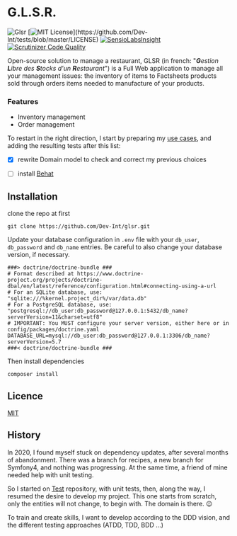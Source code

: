 G.L.S.R.
=======

![Glsr](https://github.com/Dev-Int/glsr/workflows/Glsr/badge.svg) 
[![MIT License](https://img.shields.io/apm/l/atomic-design-ui.svg?)](https://github.com/Dev-Int/tests/blob/master/LICENSE)
[![SensioLabsInsight](https://insight.sensiolabs.com/projects/de223fd6-2d6b-4433-a70a-08e09fa68510/mini.png)](https://insight.sensiolabs.com/projects/de223fd6-2d6b-4433-a70a-08e09fa68510)
[![Scrutinizer Code Quality](https://scrutinizer-ci.com/g/Dev-Int/glsr/badges/quality-score.png?b=master)](https://scrutinizer-ci.com/g/Dev-Int/glsr/?branch=master)

Open-source solution to manage a restaurant, GLSR (in french: "_**G**estion **L**ibre des **S**tocks d'un **R**estaurant_") is a Full Web
 application to manage all your management issues: the inventory of items to Factsheets products sold through orders
 items needed to manufacture of your products.
 
### Features

- Inventory management
- Order management

To restart in the right direction, I start by preparing my [use cases](https://github.com/Dev-Int/tests/labels/use%20case),
 and adding the resulting tests after this list:

- [x] rewrite Domain model to check and correct my previous choices

- [ ] install [Behat](https://docs.behat.org/en/latest/quick_start.html)

## Installation

clone the repo at first
```
git clone https://github.com/Dev-Int/glsr.git
```

Update your database configuration in `.env` file with your `db_user`, `db_password` and `db_name` entries. Be careful to
 also change your database version, if necessary.
```dotenv
###> doctrine/doctrine-bundle ###
# Format described at https://www.doctrine-project.org/projects/doctrine-dbal/en/latest/reference/configuration.html#connecting-using-a-url
# For an SQLite database, use: "sqlite:///%kernel.project_dir%/var/data.db"
# For a PostgreSQL database, use: "postgresql://db_user:db_password@127.0.0.1:5432/db_name?serverVersion=11&charset=utf8"
# IMPORTANT: You MUST configure your server version, either here or in config/packages/doctrine.yaml
DATABASE_URL=mysql://db_user:db_password@127.0.0.1:3306/db_name?serverVersion=5.7
###< doctrine/doctrine-bundle ###
```

Then install dependencies
```
composer install
```

## Licence

[MIT](https://choosealicense.com/licenses/mit/)

## History

In 2020, I found myself stuck on dependency updates, after several months of abandonment. There was a branch for recipes,
 a new branch for Symfony4, and nothing was progressing. At the same time, a friend of mine needed help with unit testing.
 
So I started on [Test](https://github.com/Dev-Int/tests) repository, with unit tests, then, along the way, I resumed the
 desire to develop my project. This one starts from scratch, only the entities will not change, to begin with. The domain
 is there. 😉

To train and create skills, I want to develop according to the DDD vision, and the different testing approaches
 (ATDD, TDD, BDD ...)
